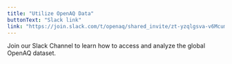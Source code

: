 ```yaml
---
title: "Utilize OpenAQ Data"
buttonText: "Slack link"
link: "https://join.slack.com/t/openaq/shared_invite/zt-yzqlgsva-v6McumTjy2BZnegIK9XCVw"
---
```


Join our Slack Channel to learn how to access and analyze the global OpenAQ dataset.
